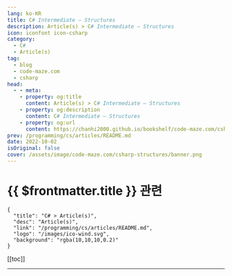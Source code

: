 ```yaml
---
lang: ko-KR
title: C# Intermediate – Structures
description: Article(s) > C# Intermediate – Structures
icon: iconfont icon-csharp
category: 
  - C#
  - Article(s)
tag: 
  - blog
  - code-maze.com
  - csharp
head:  
  - - meta:
    - property: og:title
      content: Article(s) > C# Intermediate – Structures
    - property: og:description
      content: C# Intermediate – Structures
    - property: og:url
      content: https://chanhi2000.github.io/bookshelf/code-maze.com/csharp-structures.html
prev: /programming/cs/articles/README.md
date: 2022-10-02
isOriginal: false
cover: /assets/image/code-maze.com/csharp-structures/banner.png
---
```


# {{ $frontmatter.title }} 관련

```component VPCard
{
  "title": "C# > Article(s)",
  "desc": "Article(s)",
  "link": "/programming/cs/articles/README.md",
  "logo": "/images/ico-wind.svg",
  "background": "rgba(10,10,10,0.2)"
}
```

[[toc]]

---

<SiteInfo
  name="C# Intermediate – Structures"
  desc="We are going to learn about Structures in C#, how to use them, what are the constraints, and when to use structs instead of a classes."
  url="https://code-maze.com/csharp-structures/"
  logo="/assets/image/code-maze.com/favicon.png"
  preview="/assets/image/csharp-structures/banner.png"/>

<!-- TODO: 작성 -->
